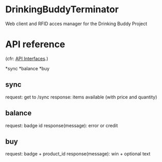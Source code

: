 # DrinkingBuddyTerminator
Web client and RFID acces manager for the Drinking Buddy Project


# API reference
(cfr: [API Interfaces](https://github.com/PostTenebrasLab/DrinkingBuddyTerminator/tree/master/src/app/model/api "API Interfaces").)

*sync
*balance
*buy

## sync
request: get to /sync
response: items available (with price and quantity)

## balance
request: badge id
response(message): error or  credit

## buy
request: badge + product_id
response(message): win + optional text 
